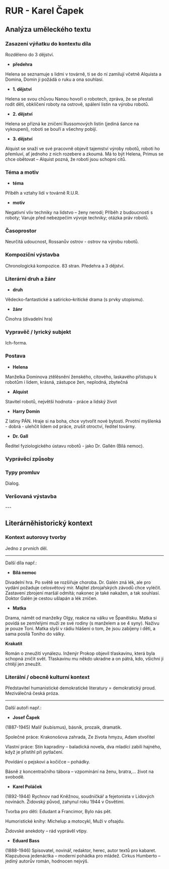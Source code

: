 # RUR - Karel Čapek

## Analýza uměleckého textu

### Zasazení výňatku do kontextu díla

Rozděleno do 3 dějství.

- **předehra**

Helena se seznamuje s lidmi v továrně, ti se do ní zamilují včetně Alquista a Domina, Domin ji požádá o ruku a ona souhlasí.

- **1. dějství**

Helena se svou chůvou Nanou hovoří o robotech, zpráva, že se přestali rodit děti, obklíčení roboty na ostrově, spálení listin na výrobu robotů.

- **2. dějství**

Helena se přizná ke zničení Russomových listin (jediná šance na vykoupení), roboti se bouří a všechny pobijí.

- **3. dějství**

Alquist se snaží ve své pracovně objevit tajemství výroby robotů, roboti ho přemluví, ať jednoho z nich rozebere a zkoumá. Má to být Helena, Primus se chce obětovat – Alquist pozná, že roboti jsou schopni citů.

### Téma a motiv

- **téma**

Příběh a vztahy lidí v továrně R.U.R.

- **motiv**

Negativní vliv techniky na lidstvo – ženy nerodí; Příběh z budoucnosti s roboty; Varuje před nebezpečím vývoje techniky; otázka práv robotů.

### Časoprostor

Neurčitá udoucnost, Rossanův ostrov - ostrov na výrobu robotů.

### Kompoziční výstavba

Chronologická kompozice. 83 stran. Předehra a 3 dějství.

### Literární druh a žánr

- **druh**

Vědecko-fantastické a satiricko–kritické drama (s prvky utopismu).

- **žánr**

Činohra (divadelní hra)

### Vypravěč / lyrický subjekt

Ich-forma.

### Postava

- **Helena**

Manželka Dominova ztělěsnění ženského, citového, laskavého přístupu k robotům i lidem, krásná, zástupce žen, neplodná, zbytečná

- **Alquist**

Stavitel robotů, největší hodnota - práce a lidský život

- **Harry Domin**

Z latiny PÁN. Hraje si na boha, chce vytvořit nové bytosti. Prvotní myšlenká - dobrá - ulehčit lidem od práce, zrušit otroctví, ředitel továrny.

- **Dr. Gall**

Ředitel fyziologického ústavu robotů - jako Dr. Gallén (Bílá nemoc).

### Vyprávěcí způsoby

### Typy promluv

Dialog.

### Veršovaná výstavba

\-\-\-

## Literárněhistorický kontext

### Kontext autorovy tvorby

Jedno z prvních děl.

---

Další díla např.:

- **Bílá nemoc**

Divadelní hra. Po světě se rozšiřuje choroba. Dr. Galén zná lék, ale pro vydání požaduje celosvětový mír. Majitel zbrojařských závodů chce vyléčit. Zastavení zbrojení maršál odmítá; nakonec je také nakažen, a tak souhlasí. Doktor Galén je cestou ušlapán a lék zničen.

- **Matka**

Drama, námět od manželky Olgy, reakce na válku ve Španělsku. Matka si povídá se zemřelými muži ze své rodiny (s manželem a se 4 syny). Naživu je pouze Toni. Matka slyší v rádiu hlášení o tom, že jsou zabíjeny i děti, a sama posílá Toniho do války.

**Krakatit**

Román o zneužití vynálezu. Inženýr Prokop objevil třaskavinu, která byla schopná zničit svět. Třaskavinu mu někdo ukradne a on pátrá, kdo, všichni ji chtějí jen zneužít.

### Literální / obecně kulturní kontext

Představitel humanistické demokratické literatury = demokratický proud. Meziválečná česká próza.

---

Další autoři např.:

- **Josef Čapek**

(1887-1945) Malíř (kubismus), básník, prozaik, dramatik.

Společné práce: Krakonošova zahrada, Ze života hmyzu, Adam stvořitel

Vlastní práce: Stín kapradiny – baladická novela, dva mladíci zabili hajného, když je přistihl při pytlačení.

Povídání o pejskovi a kočičce – pohádky.

Básně z koncentračního tábora – vzpomínání na ženu, bratra,... život na svobodě.

- **Karel Poláček**

(1892-1944) Rychnov nad Kněžnou, soudničkář a fejetonista v Lidových novinách. Židovský původ, zahynul roku 1944 v Osvětimi.

Tvorba pro děti: Edudant a Francimor, Bylo nás pět. 

Humoristické knihy: Michelup a motocykl, Muži v ofsajdu.

Židovské anekdoty – rád vyprávěl vtipy.

- **Eduard Bass**

(1888-1946) Spisovatel, novinář, redaktor, herec, autor textů pro kabaret. Klapzubova jedenáctka – moderní pohádka pro mládež. Cirkus Humberto – jediný autorův román, hodnocen nejvýš.

